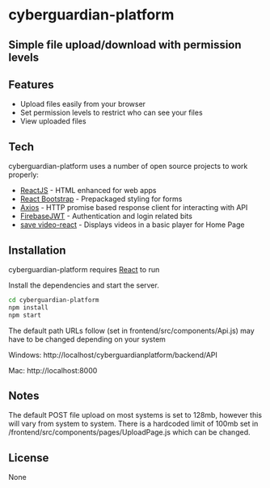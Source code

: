 # cyberguardian-platform
## Simple file upload/download with permission levels

## Features

- Upload files easily from your browser
- Set permission levels to restrict who can see your files
- View uploaded files

## Tech

cyberguardian-platform uses a number of open source projects to work properly:

- [ReactJS] - HTML enhanced for web apps
- [React Bootstrap] - Prepackaged styling for forms
- [Axios] - HTTP promise based response client for interacting with API
- [FirebaseJWT] - Authentication and login related bits
- [save video-react] - Displays videos in a basic player for Home Page

## Installation

cyberguardian-platform requires [React](https://react.dev/) to run

Install the dependencies and start the server.

```sh
cd cyberguardian-platform
npm install
npm start
```

The default path URLs follow (set in frontend/src/components/Api.js) may have to be changed depending on your system

Windows: http://localhost/cyberguardianplatform/backend/API

Mac: http://localhost:8000

## Notes

The default POST file upload on most systems is set to 128mb, however this will vary from system to system.
There is a hardcoded limit of 100mb set in /frontend/src/components/pages/UploadPage.js which can be changed.

## License

None

   [ReactJS]: <https://react.dev/>
   [Axios]: <https://axios-http.com/docs/intro>
   [FirebaseJWT]: <https://github.com/firebase/php-jwt>
   [React Bootstrap]: <https://react-bootstrap.github.io/>
   [save video-react]: <https://video-react.js.org/>
